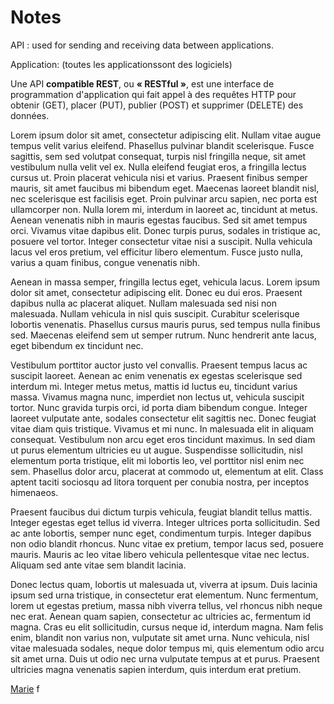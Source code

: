 # Notes #

API : used for <a name="abcd"></a>sending</a> and receiving data between applications.

Application: (toutes les applicationssont des logiciels)

Une API **compatible REST**, ou **« RESTful »**, est une interface de programmation d'application qui fait appel à des requêtes HTTP pour obtenir (GET), placer (PUT), publier (POST) et supprimer (DELETE) des données.

Lorem ipsum dolor sit amet, consectetur adipiscing elit. Nullam vitae augue tempus velit varius eleifend. Phasellus pulvinar blandit scelerisque. Fusce sagittis, sem sed volutpat consequat, turpis nisl fringilla neque, sit amet vestibulum nulla velit vel ex. Nulla eleifend feugiat eros, a fringilla lectus cursus ut. Proin placerat vehicula nisi et varius. Praesent finibus semper mauris, sit amet faucibus mi bibendum eget. Maecenas laoreet blandit nisl, nec scelerisque est facilisis eget. Proin pulvinar arcu sapien, nec porta est ullamcorper non. Nulla lorem mi, interdum in laoreet ac, tincidunt at metus. Aenean venenatis nibh in mauris egestas faucibus. Sed sit amet tempus orci. Vivamus vitae dapibus elit. Donec turpis purus, sodales in tristique ac, posuere vel tortor. Integer consectetur vitae nisi a suscipit. Nulla vehicula lacus vel eros pretium, vel efficitur libero elementum. Fusce justo nulla, varius a quam finibus, congue venenatis nibh.

Aenean in massa semper, fringilla lectus eget, vehicula lacus. Lorem ipsum dolor sit amet, consectetur adipiscing elit. Donec eu dui eros. Praesent dapibus nulla ac placerat aliquet. Nullam malesuada sed nisi non malesuada. Nullam vehicula in nisl quis suscipit. Curabitur scelerisque lobortis venenatis. Phasellus cursus mauris purus, sed tempus nulla finibus sed. Maecenas eleifend sem ut semper rutrum. Nunc hendrerit ante lacus, eget bibendum ex tincidunt nec.

Vestibulum porttitor auctor justo vel convallis. Praesent tempus lacus ac suscipit laoreet. Aenean ac enim venenatis ex egestas scelerisque sed interdum mi. Integer metus metus, mattis id luctus eu, tincidunt varius massa. Vivamus magna nunc, imperdiet non lectus ut, vehicula suscipit tortor. Nunc gravida turpis orci, id porta diam bibendum congue. Integer laoreet vulputate ante, sodales consectetur elit sagittis nec. Donec feugiat vitae diam quis tristique. Vivamus et mi nunc. In malesuada elit in aliquam consequat. Vestibulum non arcu eget eros tincidunt maximus. In sed diam ut purus elementum ultricies eu ut augue. Suspendisse sollicitudin, nisl elementum porta tristique, elit mi lobortis leo, vel porttitor nisl enim nec sem. Phasellus dolor arcu, placerat at commodo ut, elementum at elit. Class aptent taciti sociosqu ad litora torquent per conubia nostra, per inceptos himenaeos.

Praesent faucibus dui dictum turpis vehicula, feugiat blandit tellus mattis. Integer egestas eget tellus id viverra. Integer ultrices porta sollicitudin. Sed ac ante lobortis, semper nunc eget, condimentum turpis. Integer dapibus non odio blandit rhoncus. Nunc vitae ex pretium, tempor lacus sed, posuere mauris. Mauris ac leo vitae libero vehicula pellentesque vitae nec lectus. Aliquam sed ante vitae sem blandit lacinia.

Donec lectus quam, lobortis ut malesuada ut, viverra at ipsum. Duis lacinia ipsum sed urna tristique, in consectetur erat elementum. Nunc fermentum, lorem ut egestas pretium, massa nibh viverra tellus, vel rhoncus nibh neque nec erat. Aenean quam sapien, consectetur ac ultricies ac, fermentum id magna. Cras eu elit sollicitudin, cursus neque id, interdum magna. Nam felis enim, blandit non varius non, vulputate sit amet urna. Nunc vehicula, nisl vitae malesuada sodales, neque dolor tempus mi, quis elementum odio arcu sit amet urna. Duis ut odio nec urna vulputate tempus at et purus. Praesent ultricies magna venenatis sapien interdum, quis interdum erat pretium.

[Marie](#abcd)
f
